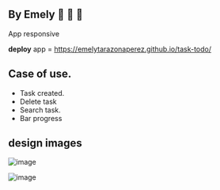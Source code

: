 ## By Emely :purple_heart: :purple_heart: :purple_heart:
App responsive

**deploy** app = https://emelytarazonaperez.github.io/task-todo/

## Case of use.
- Task created.
- Delete task
- Search task.
- Bar progress

## design images
 ![image](https://github.com/EmelyTarazonaPerez/task-todo/assets/122141594/a74a2ab1-cf8f-42aa-9fbc-f9fe918072b3)

  ![image](https://github.com/EmelyTarazonaPerez/task-todo/assets/122141594/34440d97-a06d-4ca9-9868-80dce7a658f1)
